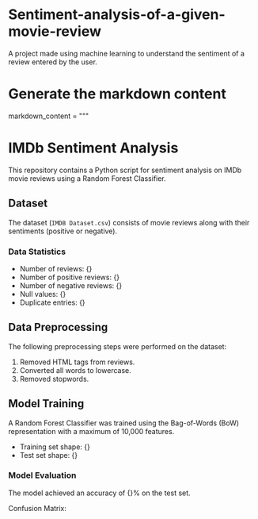 # Sentiment-analysis-of-a-given-movie-review
A project made using machine learning to understand the sentiment of a review entered by the user.
# Generate the markdown content
markdown_content = """
# IMDb Sentiment Analysis

This repository contains a Python script for sentiment analysis on IMDb movie reviews using a Random Forest Classifier.

## Dataset

The dataset (`IMDB Dataset.csv`) consists of movie reviews along with their sentiments (positive or negative). 

### Data Statistics

- Number of reviews: {}
- Number of positive reviews: {}
- Number of negative reviews: {}
- Null values: {}
- Duplicate entries: {}

## Data Preprocessing

The following preprocessing steps were performed on the dataset:

1. Removed HTML tags from reviews.
2. Converted all words to lowercase.
3. Removed stopwords.

## Model Training

A Random Forest Classifier was trained using the Bag-of-Words (BoW) representation with a maximum of 10,000 features.

- Training set shape: {}
- Test set shape: {}

### Model Evaluation

The model achieved an accuracy of {}% on the test set.

Confusion Matrix:
